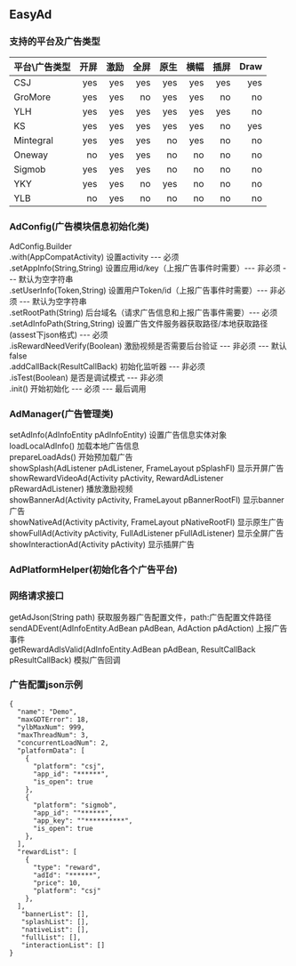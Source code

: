 ## EasyAd
### 支持的平台及广告类型
| 平台\广告类型|开屏|激励|全屏|原生|横幅|插屏|Draw|
|:------------|--:|--:|--:|--:|--:|--:|--:|
| CSJ         |yes|yes|yes|yes|yes|yes|yes|
| GroMore     |yes|yes|no |yes|yes|no |no |
| YLH         |yes|yes|yes|yes|yes|yes|no |
| KS          |yes|yes|yes|yes|yes|no |yes|
| Mintegral   |yes|yes|yes|no |yes|no |no |
| Oneway      |no |yes|yes|no |no |no |no |
| Sigmob      |yes|yes|yes|no |no |no |no |
| YKY         |yes|yes|no |yes|no |no |no |
| YLB         |no |yes|no |no |no |no |no |

### AdConfig(广告模块信息初始化类)
AdConfig.Builder  
.with(AppCompatActivity)  设置activity --- 必须  
.setAppInfo(String,String) 设置应用id/key（上报广告事件时需要）--- 非必须 --- 默认为空字符串  
.setUserInfo(Token,String) 设置用户Token/id（上报广告事件时需要）--- 非必须 --- 默认为空字符串  
.setRootPath(String) 后台域名（请求广告信息和上报广告事件需要）--- 必须  
.setAdInfoPath(String,String) 设置广告文件服务器获取路径/本地获取路径(assest下json格式)  --- 必须  
.isRewardNeedVerify(Boolean)  激励视频是否需要后台验证 --- 非必须 --- 默认false  
.addCallBack(ResultCallBack) 初始化监听器 --- 非必须  
.isTest(Boolean) 是否是调试模式 --- 非必须  
.init() 开始初始化 --- 必须 --- 最后调用  

### AdManager(广告管理类)
setAdInfo(AdInfoEntity pAdInfoEntity) 设置广告信息实体对象  
loadLocalAdInfo() 加载本地广告信息  
prepareLoadAds() 开始预加载广告  
showSplash(AdListener pAdListener, FrameLayout pSplashFl) 显示开屏广告  
showRewardVideoAd(Activity pActivity, RewardAdListener pRewardAdListener) 播放激励视频    
showBannerAd(Activity pActivity, FrameLayout pBannerRootFl) 显示banner广告  
showNativeAd(Activity pActivity, FrameLayout pNativeRootFl) 显示原生广告  
showFullAd(Activity pActivity, FullAdListener pFullAdListener) 显示全屏广告  
showInteractionAd(Activity pActivity) 显示插屏广告  

### AdPlatformHelper(初始化各个广告平台)

### 网络请求接口  
getAdJson(String path) 获取服务器广告配置文件，path:广告配置文件路径  
sendADEvent(AdInfoEntity.AdBean pAdBean, AdAction pAdAction) 上报广告事件  
getRewardAdIsValid(AdInfoEntity.AdBean pAdBean, ResultCallBack pResultCallBack) 模拟广告回调

### 广告配置json示例
```
{
  "name": "Demo",
  "maxGDTError": 18,
  "ylbMaxNum": 999,
  "maxThreadNum": 3,
  "concurrentLoadNum": 2,
  "platformData": [
    {
      "platform": "csj",
      "app_id": "******",
      "is_open": true
    },
    {
      "platform": "sigmob",
      "app_id": ""******",
      "app_key": ""**********",
      "is_open": true
    },
  ],
  "rewardList": [
    {
      "type": "reward",
      "adId": "******",
      "price": 10,
      "platform": "csj"
    },
  ],
   "bannerList": [],
   "splashList": [],
   "nativeList": [],
   "fullList": [],
   "interactionList": []
}
```

